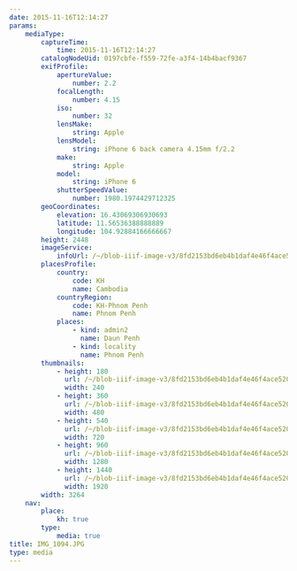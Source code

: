 ```yaml
---
date: 2015-11-16T12:14:27
params:
    mediaType:
        captureTime:
            time: 2015-11-16T12:14:27
        catalogNodeUid: 0197cbfe-f559-72fe-a3f4-14b4bacf9367
        exifProfile:
            apertureValue:
                number: 2.2
            focalLength:
                number: 4.15
            iso:
                number: 32
            lensMake:
                string: Apple
            lensModel:
                string: iPhone 6 back camera 4.15mm f/2.2
            make:
                string: Apple
            model:
                string: iPhone 6
            shutterSpeedValue:
                number: 1980.1974429712325
        geoCoordinates:
            elevation: 16.43069306930693
            latitude: 11.56536388888889
            longitude: 104.92884166666667
        height: 2448
        imageService:
            infoUrl: /~/blob-iiif-image-v3/8fd2153bd6eb4b1daf4e46f4ace5209833f89aa7ef5417cd1295afb355c70ef5/info.json
        placesProfile:
            country:
                code: KH
                name: Cambodia
            countryRegion:
                code: KH-Phnom Penh
                name: Phnom Penh
            places:
                - kind: admin2
                  name: Daun Penh
                - kind: locality
                  name: Phnom Penh
        thumbnails:
            - height: 180
              url: /~/blob-iiif-image-v3/8fd2153bd6eb4b1daf4e46f4ace5209833f89aa7ef5417cd1295afb355c70ef5/full/240%2C180/0/default.jpg
              width: 240
            - height: 360
              url: /~/blob-iiif-image-v3/8fd2153bd6eb4b1daf4e46f4ace5209833f89aa7ef5417cd1295afb355c70ef5/full/480%2C360/0/default.jpg
              width: 480
            - height: 540
              url: /~/blob-iiif-image-v3/8fd2153bd6eb4b1daf4e46f4ace5209833f89aa7ef5417cd1295afb355c70ef5/full/720%2C540/0/default.jpg
              width: 720
            - height: 960
              url: /~/blob-iiif-image-v3/8fd2153bd6eb4b1daf4e46f4ace5209833f89aa7ef5417cd1295afb355c70ef5/full/1280%2C960/0/default.jpg
              width: 1280
            - height: 1440
              url: /~/blob-iiif-image-v3/8fd2153bd6eb4b1daf4e46f4ace5209833f89aa7ef5417cd1295afb355c70ef5/full/1920%2C1440/0/default.jpg
              width: 1920
        width: 3264
    nav:
        place:
            kh: true
        type:
            media: true
title: IMG_1094.JPG
type: media
---
```

